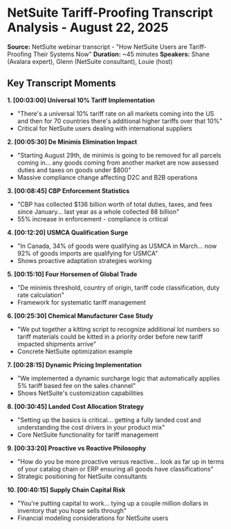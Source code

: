 # NetSuite Tariff-Proofing Transcript Analysis - August 22, 2025

**Source:** NetSuite webinar transcript - "How NetSuite Users are Tariff-Proofing Their Systems Now"
**Duration:** ~45 minutes
**Speakers:** Shane (Avalara expert), Glenn (NetSuite consultant), Louie (host)

## Key Transcript Moments

**1. [00:03:00] Universal 10% Tariff Implementation**
- "There's a universal 10% tariff rate on all markets coming into the US and then for 70 countries there's additional higher tariffs over that 10%"
- Critical for NetSuite users dealing with international suppliers

**2. [00:05:30] De Minimis Elimination Impact**
- "Starting August 29th, de minimis is going to be removed for all parcels coming in... any goods coming from another market are now assessed duties and taxes on goods under $800"
- Massive compliance change affecting D2C and B2B operations

**3. [00:08:45] CBP Enforcement Statistics**
- "CBP has collected $136 billion worth of total duties, taxes, and fees since January... last year as a whole collected 88 billion"
- 55% increase in enforcement - compliance is critical

**4. [00:12:20] USMCA Qualification Surge**
- "In Canada, 34% of goods were qualifying as USMCA in March... now 92% of goods imports are qualifying for USMCA"
- Shows proactive adaptation strategies working

**5. [00:15:10] Four Horsemen of Global Trade**
- "De minimis threshold, country of origin, tariff code classification, duty rate calculation"
- Framework for systematic tariff management

**6. [00:25:30] Chemical Manufacturer Case Study**
- "We put together a kitting script to recognize additional lot numbers so tariff materials could be kitted in a priority order before new tariff impacted shipments arrive"
- Concrete NetSuite optimization example

**7. [00:28:15] Dynamic Pricing Implementation**
- "We implemented a dynamic surcharge logic that automatically applies 5% tariff based fee on the sales channel"
- Shows NetSuite's customization capabilities

**8. [00:30:45] Landed Cost Allocation Strategy**
- "Setting up the basics is critical... getting a fully landed cost and understanding the cost drivers in your product mix"
- Core NetSuite functionality for tariff management

**9. [00:33:20] Proactive vs Reactive Philosophy**
- "How do you be more proactive versus reactive... look as far up in terms of your catalog chain or ERP ensuring all goods have classifications"
- Strategic positioning for NetSuite consultants

**10. [00:40:15] Supply Chain Capital Risk**
- "You're putting capital to work... tying up a couple million dollars in inventory that you hope sells through"
- Financial modeling considerations for NetSuite users